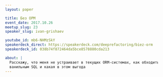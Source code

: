 ```yaml
---
layout: paper

title: Без ОРМ
event_date: 2017.10.26
meetup_slug: 23
speaker_slug: ivan-grishaev

youtube_id: mb6-NHMzSkY
speakerdeck_direct: https://speakerdeck.com/deeprefactoring/biez-orm
speakerdeck_id: 038b74f872464da5bce8578880cda213

about: |
  Расскажу, что меня не устраивает в текущих ORM-системах, как обходиться
  ванильным SQL и какая в этом выгода
---
```

